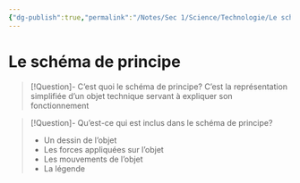 ```yaml
---
{"dg-publish":true,"permalink":"/Notes/Sec 1/Science/Technologie/Le schéma de principe/"}
---
```


# Le schéma de principe

>[!Question]- C’est quoi le schéma de principe?
>C’est la représentation simplifiée d’un objet technique servant à expliquer son fonctionnement

>[!Question]- Qu’est-ce qui est inclus dans le schéma de principe?
>- Un dessin de l’objet
>- Les forces appliquées sur l’objet
>- Les mouvements de l’objet
>- La légende